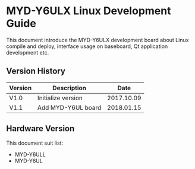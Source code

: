 # MYD-Y6ULX Linux Development Guide

This document introduce the MYD-Y6ULX development board about Linux compile and deploy, interface usage on baseboard, Qt application development etc.

## Version History

Version | Description | Date
---- | ---- | ----
V1.0 | Initialize version | 2017.10.09
V1.1 | Add MYD-Y6UL board | 2018.01.15

## Hardware Version

This document suit list:

* MYD-Y6ULL
* MYD-Y6UL
